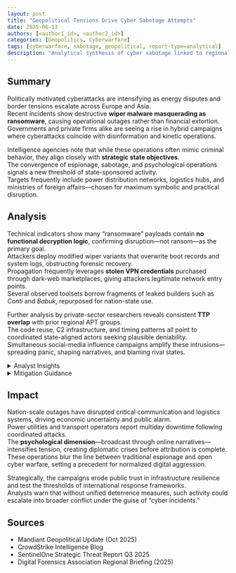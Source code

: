 ```yaml
---
layout: post
title: "Geopolitical Tensions Drive Cyber Sabotage Attempts"
date: 2025-06-13
authors: [<author1_id>, <author2_id>]
categories: [Geopolitics, Cyberwarfare]
tags: [cyberwarfare, sabotage, geopolitical, report-type=analytical]
description: "Analytical synthesis of cyber sabotage linked to regional conflicts."
---
```


## Summary
Politically motivated cyberattacks are intensifying as energy disputes and border tensions escalate across Europe and Asia.  
Recent incidents show destructive **wiper malware masquerading as ransomware**, causing operational outages rather than financial extortion.  
Governments and private firms alike are seeing a rise in hybrid campaigns where cyberattacks coincide with disinformation and kinetic operations.  

Intelligence agencies note that while these operations often mimic criminal behavior, they align closely with **strategic state objectives**.  
The convergence of espionage, sabotage, and psychological operations signals a new threshold of state-sponsored activity.  
Targets frequently include power distribution networks, logistics hubs, and ministries of foreign affairs—chosen for maximum symbolic and practical disruption.

## Analysis
Technical indicators show many “ransomware” payloads contain **no functional decryption logic**, confirming disruption—not ransom—as the primary goal.  
Attackers deploy modified wiper variants that overwrite boot records and system logs, obstructing forensic recovery.  
Propagation frequently leverages **stolen VPN credentials** purchased through dark-web marketplaces, giving attackers legitimate network entry points.  
Several observed toolsets borrow fragments of leaked builders such as *Conti* and *Babuk*, repurposed for nation-state use.  

Further analysis by private-sector researchers reveals consistent **TTP overlap** with prior regional APT groups.  
The code reuse, C2 infrastructure, and timing patterns all point to coordinated state-aligned actors seeking plausible deniability.  
Simultaneous social-media influence campaigns amplify these intrusions—spreading panic, shaping narratives, and blaming rival states.

<details><summary>Analyst Insights</summary>

- Attribution remains circumstantial but consistent with known state patterns  
- Coordination with propaganda and media manipulation observed  
- Command infrastructure overlaps with historic APT operations  
- Deployment aligned with real-world political flashpoints  
- Targeting emphasizes visibility over stealth to maximize geopolitical signaling  

</details>

<details><summary>Mitigation Guidance</summary>

- Prioritize multifactor authentication on all remote-access VPNs  
- Conduct tabletop exercises simulating wiper outbreaks  
- Maintain offline backups and segregated recovery domains  
- Implement network segmentation between IT and OT assets  
- Establish rapid-response channels with regional CERT authorities  

</details>

## Impact
Nation-scale outages have disrupted critical communication and logistics systems, driving economic uncertainty and public alarm.  
Power utilities and transport operators report multiday downtime following coordinated attacks.  
The **psychological dimension**—broadcast through online narratives—intensifies tension, creating diplomatic crises before attribution is complete.  
These operations blur the line between traditional espionage and open cyber warfare, setting a precedent for normalized digital aggression.  

Strategically, the campaigns erode public trust in infrastructure resilience and test the thresholds of international response frameworks.  
Analysts warn that without unified deterrence measures, such activity could escalate into broader conflict under the guise of “cyber incidents.”

## Sources
- Mandiant Geopolitical Update (Oct 2025)  
- CrowdStrike Intelligence Blog  
- SentinelOne Strategic Threat Report Q3 2025  
- Digital Forensics Association Regional Briefing (2025)
